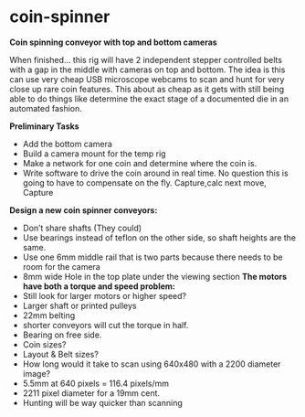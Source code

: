 # coin-spinner
**Coin spinning conveyor with top and bottom cameras**

When finished... this rig will have 2 independent stepper controlled belts with a gap in the middle with cameras on top and bottom. The idea is this can use very cheap USB microscope webcams to scan and hunt for very close up rare coin features. This about as cheap as it gets with still being able to do things like determine the exact stage of a documented die in an automated fashion. 

**Preliminary Tasks**
* Add the bottom camera
* Build a camera mount for the temp rig
* Make a network for one coin and determine where the coin is. 
* Write software to drive the coin around in real time. No question this is going to have to compensate on the fly. Capture,calc next move, Capture

**Design a new coin spinner conveyors:**
* Don’t share shafts (They could) 
* Use bearings instead of teflon on the other side, so shaft heights are the same. 
* Use one 6mm middle rail that is two parts because there needs to be room for the camera
* 8mm wide Hole in the top plate under the viewing section
**The motors have both a torque and speed problem:**
* Still look for larger motors or higher speed? 
* Larger shaft or printed pulleys
* 22mm belting
* shorter conveyors will cut the torque in half. 
* Bearing on free side. 
* Coin sizes? 
* Layout & Belt sizes? 
* How long would it take to scan using 640x480 with a 2200 diameter image?
* 5.5mm at 640 pixels = 116.4 pixels/mm
* 2211 pixel diameter for a 19mm cent. 
* Hunting will be way quicker than scanning
